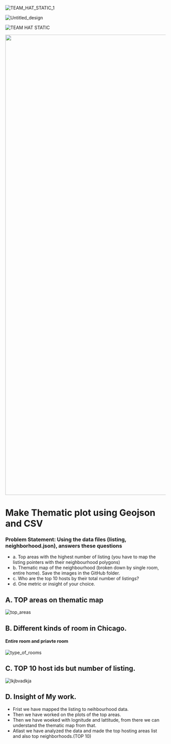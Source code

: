 ![TEAM_HAT_STATIC_1](https://user-images.githubusercontent.com/50532530/126909204-9f0f711d-9951-4359-89bd-ef050cf1b7a4.gif)

![Untitled_design](https://user-images.githubusercontent.com/50532530/126908799-2c944695-e62a-47bb-9a60-f43fe866dafa.gif)



![TEAM HAT STATIC](https://user-images.githubusercontent.com/50532530/126899075-03f40841-7ca3-4fa3-8abe-49af1c7c6ed2.gif)


<p align="center">
  <img width="1447" height: "2107" alt="Group_29_2" src="https://user-images.githubusercontent.com/50532530/126879541-fcba09fe-1ca2-4c4e-b3c5-21b9f2240e80.png">
</p>

# Make Thematic plot using Geojson and CSV

### Problem Statement: Using the data files (listing, neighborhood.json), answers these questions 
- a. Top areas with the highest number of listing (you have to map the listing pointers with their neighbourhood polygons) 
- b. Thematic map of the neighbourhood (broken down by single room, entire home). Save the images in the GitHub folder. 
- c. Who are the top 10 hosts by their total number of listings? 
- d. One metric or insight of your choice.  

## A. TOP areas on thematic map 
![top_areas](https://user-images.githubusercontent.com/50532530/117194989-5ee27880-ae02-11eb-85e0-b0d4dd3ac705.png)

## B. Different kinds of room in Chicago.
#### Entire room and priavte room
![type_of_rooms](https://user-images.githubusercontent.com/50532530/117195208-a2d57d80-ae02-11eb-8d1b-0cab5c65e1da.png)

## C. TOP 10 host ids but number of listing. 
![lkjbvadkja](https://user-images.githubusercontent.com/50532530/117195352-cf899500-ae02-11eb-8aca-bae24a9131d0.PNG)

## D. Insight of My work.

- Frist we have mapped the listing to neihbourhood data.
- Then we have worked on the plots of the top areas.
- Then we have woeked with lognitude and lattitude, from there we can understand the thematic map from that.
- Atlast we have analyzed the data and made the top  hosting areas list and also top neighborhoods.(TOP 10)
